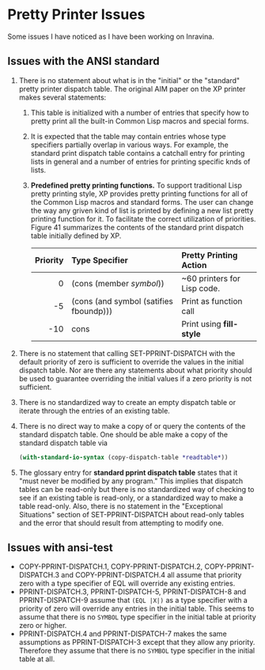 # Pretty Printer Issues

Some issues I have noticed as I have been working on Inravina.

## Issues with the ANSI standard 

1. There is no statement about what is in the "initial" or the
  "standard" pretty printer dispatch table. The original AIM paper on
  the XP printer makes several statements:
    1. This table is initialized with a number of entries that specify
       how to pretty print all the built-in Common Lisp macros and
       special forms.
    3. It is expected that the table may contain entries whose type
       specifiers partially overlap in various ways. For example, the
       standard print dispatch table contains a catchall entry for
       printing lists in general and a number of entries for printing
       specific knds of lists.
    5. **Predefined pretty printing functions.** To support
       traditional Lisp pretty printing style, XP provides pretty
       printing functions for all of the Common Lisp macros and
       standard forms. The user can change the way any griven kind of
       list is printed by defining a new list pretty printing function
       for it. To facilitate the correct utilization of priorities.
       Figure 41 summarizes the contents of the standard print
       dispatch table initially defined by XP.

        | Priority | Type Specifier                         | Pretty Printing Action      |
        |---------:|:---------------------------------------|:----------------------------|
        |        0 | (cons (member *symbol*))               | ~60 printers for Lisp code. |
        |       -5 | (cons (and symbol (satifies fboundp))) | Print as function call      |
        |      -10 | cons                                   | Print using **fill-style**  |

2. There is no statement that calling SET-PPRINT-DISPATCH with the
   default priority of zero is sufficient to override the values in
   the initial dispatch table. Nor are there any statements about what
   priority should be used to guarantee overriding the initial values
   if a zero priority is not sufficient.
3. There is no standardized way to create an empty dispatch table or
   iterate through the entries of an existing table.
4. There is no direct way to make a copy of or query the contents of
   the standard dispatch table. One should be able make a copy of the 
   standard dispatch table via
   ```lisp
   (with-standard-io-syntax (copy-dispatch-table *readtable*))
   ```
5. The glossary entry for **standard pprint dispatch table** states
   that it "must never be modified by any program." This implies that
   dispatch tables can be read-only but there is no standardized way
   of checking to see if an existing table is read-only, or a
   standardized way to make a table read-only. Also, there is no
   statement in the "Exceptional Situations" section of
   SET-PPRINT-DISPATCH about read-only tables and the error that
   should result from attempting to modify one.

## Issues with ansi-test

* COPY-PPRINT-DISPATCH.1, COPY-PPRINT-DISPATCH.2,
  COPY-PPRINT-DISPATCH.3 and COPY-PPRINT-DISPATCH.4 all assume that
  priority zero with a type specifier of EQL will override any
  existing entries.
* PPRINT-DISPATCH.3, PPRINT-DISPATCH-5, PPRINT-DISPATCH-8 and
  PPRINT-DISPATCH-9 assume that `(EQL |X|)` as a type specifier with a
  priority of zero will override any entries in the initial
  table. This seems to assume that there is no `SYMBOL` type specifier
  in the initial table at priority zero or higher.
* PPRINT-DISPATCH.4 and PPRINT-DISPATCH-7 makes the same assumptions
  as PPRINT-DISPATCH-3 except that they allow any priority. Therefore
  they assume that there is no `SYMBOL` type specifier in the initial
  table at all.
